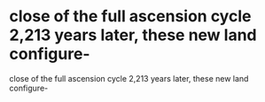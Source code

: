 # close of the full ascension cycle 2,213 years later, these new land configure-

close of the full ascension cycle 2,213 years later, these new land configure-